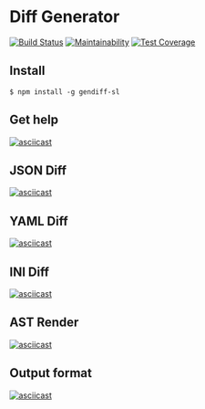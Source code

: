 # Diff Generator

[![Build Status](https://travis-ci.org/Simp-lexx/project-lvl2-s443.svg?branch=master)](https://travis-ci.org/Simp-lexx/project-lvl2-s443)
[![Maintainability](https://api.codeclimate.com/v1/badges/f9804331bd071979a082/maintainability)](https://codeclimate.com/github/Simp-lexx/project-lvl2-s443/maintainability)
[![Test Coverage](https://api.codeclimate.com/v1/badges/f9804331bd071979a082/test_coverage)](https://codeclimate.com/github/Simp-lexx/project-lvl2-s443/test_coverage)

## Install

`$ npm install -g gendiff-sl`

## Get help

[![asciicast](https://asciinema.org/a/1AceHZkyt2oTo7YtQR1JoTnBY.svg)](https://asciinema.org/a/1AceHZkyt2oTo7YtQR1JoTnBY)

## JSON Diff

[![asciicast](https://asciinema.org/a/7aqGMU8YQGzsy96hTfk3WfltJ.svg)](https://asciinema.org/a/7aqGMU8YQGzsy96hTfk3WfltJ)

## YAML Diff

[![asciicast](https://asciinema.org/a/Ln38Yn5ZMmW7G9iNP5Jgrbsss.svg)](https://asciinema.org/a/Ln38Yn5ZMmW7G9iNP5Jgrbsss)

## INI Diff

[![asciicast](https://asciinema.org/a/ZgqfKa2DDAg09bYy3OKGyAk65.svg)](https://asciinema.org/a/ZgqfKa2DDAg09bYy3OKGyAk65)

## AST Render

[![asciicast](https://asciinema.org/a/qbmkFvCbi6gLDWNyQH4Id40d1.svg)](https://asciinema.org/a/qbmkFvCbi6gLDWNyQH4Id40d1)

## Output format

[![asciicast](https://asciinema.org/a/dYnnXblkm8fIB3WpeiMwpqFOu.svg)](https://asciinema.org/a/dYnnXblkm8fIB3WpeiMwpqFOu)